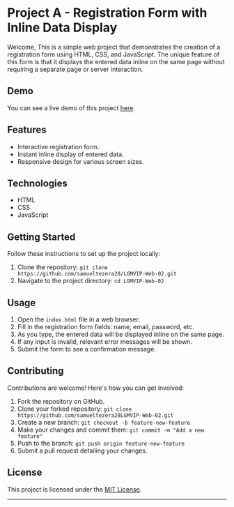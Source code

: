 # Project A - Registration Form with Inline Data Display

Welcome, This is a simple web project that demonstrates the creation of a registration form using HTML, CSS, and JavaScript. The unique feature of this form is that it displays the entered data inline on the same page without requiring a separate page or server interaction.

## Demo

You can see a live demo of this project [here](https://your-demo-link.com).

## Features

- Interactive registration form.
- Instant inline display of entered data.
- Responsive design for various screen sizes.

## Technologies

- HTML
- CSS
- JavaScript

## Getting Started

Follow these instructions to set up the project locally:

1. Clone the repository: `git clone https://github.com/samueltezera28/LGMVIP-Web-02.git`
2. Navigate to the project directory: `cd LGMVIP-Web-02`

## Usage

1. Open the `index.html` file in a web browser.
2. Fill in the registration form fields: name, email, password, etc.
3. As you type, the entered data will be displayed inline on the same page.
4. If any input is invalid, relevant error messages will be shown.
5. Submit the form to see a confirmation message.

## Contributing

Contributions are welcome! Here's how you can get involved:

1. Fork the repository on GitHub.
2. Clone your forked repository: `git clone https://github.com/samueltezera28LGMVIP-Web-02.git`
3. Create a new branch: `git checkout -b feature-new-feature`
4. Make your changes and commit them: `git commit -m "Add a new feature"`
5. Push to the branch: `git push origin feature-new-feature`
6. Submit a pull request detailing your changes.

## License

This project is licensed under the [MIT License](LICENSE).

---
